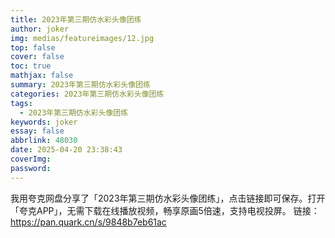 ```yaml
---
title: 2023年第三期仿水彩头像团练
author: joker
img: medias/featureimages/12.jpg
top: false
cover: false
toc: true
mathjax: false
summary: 2023年第三期仿水彩头像团练
categories: 2023年第三期仿水彩头像团练
tags:
  - 2023年第三期仿水彩头像团练
keywords: joker
essay: false
abbrlink: 48030
date: 2025-04-20 23:38:43
coverImg:
password:
---
```


我用夸克网盘分享了「2023年第三期仿水彩头像团练」，点击链接即可保存。打开「夸克APP」，无需下载在线播放视频，畅享原画5倍速，支持电视投屏。
链接：https://pan.quark.cn/s/9848b7eb61ac
